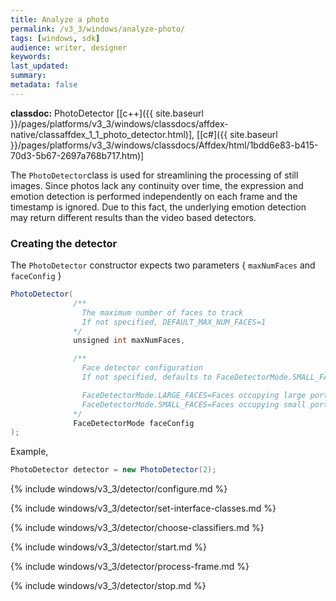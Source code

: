 ```yaml
---
title: Analyze a photo
permalink: /v3_3/windows/analyze-photo/
tags: [windows, sdk]
audience: writer, designer
keywords:
last_updated:
summary:
metadata: false
---
```

**classdoc:** PhotoDetector [[c++]({{ site.baseurl }}/pages/platforms/v3_3/windows/classdocs/affdex-native/classaffdex_1_1_photo_detector.html)], [[c#]({{ site.baseurl }}/pages/platforms/v3_3/windows/classdocs/Affdex/html/1bdd6e83-b415-70d3-5b67-2697a768b717.htm)]

The ```PhotoDetector```class is used for streamlining the processing of still images. Since photos lack any continuity over time, the expression and emotion detection is performed independently on each frame and the timestamp is ignored. Due to this fact, the underlying emotion detection may return different results than the video based detectors.

### Creating the detector
The ```PhotoDetector``` constructor expects two parameters { `maxNumFaces` and `faceConfig` }

```csharp
PhotoDetector(
              /**
                The maximum number of faces to track
                If not specified, DEFAULT_MAX_NUM_FACES=1
              */
              unsigned int maxNumFaces,

              /**
                Face detector configuration
                If not specified, defaults to FaceDetectorMode.SMALL_FACES

                FaceDetectorMode.LARGE_FACES=Faces occupying large portions of the photo
                FaceDetectorMode.SMALL_FACES=Faces occupying small portions of the photo
              */
              FaceDetectorMode faceConfig
);
```

Example,

```csharp
PhotoDetector detector = new PhotoDetector(2);
```
{% include windows/v3_3/detector/configure.md %}

{% include windows/v3_3/detector/set-interface-classes.md %}

{% include windows/v3_3/detector/choose-classifiers.md %}

{% include windows/v3_3/detector/start.md %}

{% include windows/v3_3/detector/process-frame.md %}

{% include windows/v3_3/detector/stop.md %}
